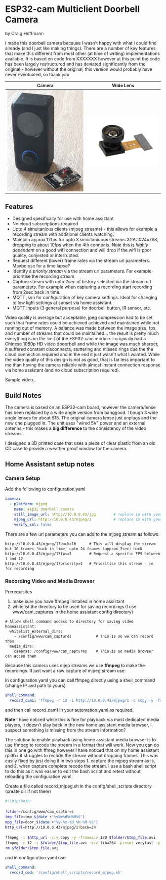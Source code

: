 # ESP32-cam Multiclient Doorbell Camera
by Craig Hoffmann

I made this doorbell camera because I wasn't happy with what I could find already (and I just like making things).  There are a number of key features that make this different from most other (at time of writing) implementations available.  It is based on code from XXXXXXX however at this point the code has been largely restructured and has deviated  significantly from the original - however without the original, this version would probably have never eventuated, so thank you.  

Camera    |  Wide Lens
:-------------------------:|:-------------------------:
![doorbell](https://github.com/CraigHoffmann/doorbell-camera/blob/main/Images/doorbell.jpg?raw=true) |  ![doorbell](https://github.com/CraigHoffmann/doorbell-camera/blob/main/Images/ov2640wide.jpg?raw=true)

## Features ##
* Designed specifically for use with home assistant
* No cloud subscriptions required
* Upto 4 simultanious clients (mjpeg streams) - this allows for example a recording stream with additional clients watching.
* Maintain approx 12fps for upto 3 simultaniuous streams XGA:1024x768, dropping to about 10fps when the 4th connects.  Note this is *highly dependent* on a good wifi connection and will drop if the wifi is poor quality, conjested or interrupted.
* Request different (lower) frame rates via the stream url parameters.  Maybe use for a time lapse?
* Identify a *priority stream* via the stream url parameters.  For example prioritise the recording stream.
* Capture stream with upto 2sec of history selected via the stream url parameters.  For example when capturing a recording start recording from 2sec back in time.
* MQTT json for configuration of key camera settings.  Ideal for changing to low light settings at sunset via home assistant.
* MQTT inputs (3 general purpose) for doorbell button, IR sensor, etc.

Video quality is average but acceptable, jpeg compression had to be set such that frame rates could be achieved achieved and maintained while not running out of memory.  A balance was made between the image size, fps, and number of streams that could be maintained... the result is pretty much everything is on the limit of the ESP32-cam module.  I originally had a Chinese 1080p HD video dooorbell and while the image was much sharper, it suffered constant disconnects, stuttering and missed rings due the the cloud connection required and in the end it just wasn't what I wanted.  While the video quality of this design is not as good, that is far less important to me than having the camera reliable with almost instant connection response via home assistant (and no cloud subscription required). 

Sample video...

## Build Notes ##

The camera is based on an ESP32-cam board, however the camera/lense has been replaced by a wide angle version from banggood.  I bough 3 wide angle lenses for about $15.  The original camera lense just unplugs and the new one plugged in.  The unit uses "wired 5V" power and an external antenna - this makes a **big difference** to the consistency of the video streams.

I designed a 3D printed case that uses a piece of clear plastic from an old CD case to provide a weather proof window for the camera.

## Home Assistant setup notes ##

### Camera Setup ###

Add the following to configuration.yaml
```YAML
camera:
  - platform: mjpeg
    name: esp32 doorbell camera
    still_image_url: http://10.0.0.43/jpg        # replace ip with your camera ip
    mjpeg_url: http://10.0.0.43/mjpeg/1          # replace ip with your camera ip
    verify_ssl: false  
```

There are a few url parameters you can add to the mjpeg stream as follows:

```
http://10.0.0.43/mjpeg/1?back=10      # This will display the stream but 10 frames 'back in time' upto 24 frames (approx 2sec) back
http://10.0.0.43/mjpeg/1?fps=3        # Request a specific FPS between 1 and 12
http://10.0.0.43/mjpeg/1?priority=1   # Prioritise this stream - ie for recording
```

### Recording Video and Media Browser ###

Prerequisites
1. make sure you have ffmpeg installed in home assistant
2. whitelist the directory to be used for saving recordings (I use www/cam_captures in the home assistant config directory) 

```
# Allow shell command access to directory for saving video
homeassistant:
  whitelist_external_dirs:
    - /config/www/cam_captures           # This is so we can record them
  media_dirs:
    cameras: /config/www/cam_captures    # This is so media browser can acces them
```

Because this camera uses mjep streams we use **ffmpeg** to make the recordings.  If just want a raw capture of mjpeg stream use:

In configuration.yaml you can call ffmpeg directly using a shell_command (change IP and path to yours)
```YAML
shell_command:
  record_cam1: 'ffmpeg -r 12 -i http://10.0.0.43/mjpeg/1 -c copy -y -frames:v 180 /config/www/cam_captures/recording.avi'
```

and then call record_cam1 in your automation.yaml as required.

**Note** I have noticed while this is fine for playback via most dedicated media players, it doesn't play back in the new home assistant media browser, I suspect something is missing from the stream information?

The solution to enable playback using home assistant media browser is to use ffmpeg to recode the stream in a format that will work.  Now you can do this in one go with ffmeg however I have noticed that on my home assistant rpi3b+ it struggles to recode the stream without dropping frames.  This was easily fixed by just doing it in two steps 1. capture the mjpeg stream as is, and 2. when capture complete recode the stream.  I use a bash shell script to do this as it was easier to edit the bash script and retest without reloading the configuration.yaml.

Create a file called record_mjpeg.sh in the config/shell_scripts directory (create dir if not there)
```BASH
#!/bin/bash

folder=/config/www/cam_captures
tmp_file=tmp_$(date +"%y%m%d%H%M%S")
mpg_file=door_$(date +"%y-%m-%d_%H-%M-%S")
http_url=http://10.0.0.43/mjpeg/1?back=24

ffmpeg -i $http_url -c:v copy -y -frames:v 180 $folder/$tmp_file.avi
ffmpeg -r 12 -i $folder/$tmp_file.avi -c:v libx264 -preset veryfast -y -vf "fps=12,format=yuv420p" $folder/$mpg_file.mp4
rm $folder/$tmp_file.avi
```
and in configuration.yaml use
```YAML
shell_command:
  record_cmd: '/config/shell_scripts/record_mjpeg.sh'
```



